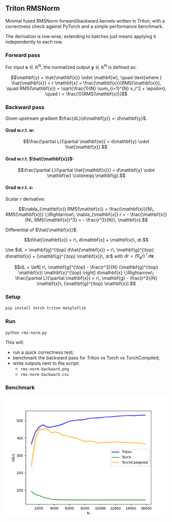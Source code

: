 

## Triton RMSNorm

Minimal fused RMSNorm forward/backward kernels written in Triton, with a
correctness check against PyTorch and a simple performance benchmark.

The derivation is row‑wise; extending to batches just means applying it independently to each row.

### Forward pass
For input $\mathbf{x} \in \mathbb{R}^{N}$, the normalized output $\mathbf{y} \in \mathbb{R}^{N}$ is defined as:
```math
\mathbf{y} = \hat{\mathbf{x}} \odot \mathbf{w}, \quad
  \text{where } \hat{\mathbf{x}} = r \mathbf{x} = \frac{\mathbf{x}}{RMS(\mathbf{x})}, \quad
  RMS(\mathbf{x}) = \sqrt{\frac{1}{N} \sum_{i=1}^{N} x_i^2 + \epsilon}, \quad
  r = \frac{1}{RMS(\mathbf{x})}
```

### Backward pass
Given upstream gradient $\frac{dL}{d\mathbf{y}} =: d\mathbf{y}$.

#### Grad w.r.t. $\mathbf{w}$:
```math
\frac{\partial L}{\partial \mathbf{w}} = d\mathbf{y} \odot \hat{\mathbf{x}}.
```

#### Grad w.r.t. $\hat{\mathbf{x}}$:
```math
\frac{\partial L}{\partial \hat{\mathbf{x}}} = d\mathbf{y} \odot \mathbf{w} \coloneqq \mathbf{g}.
```

#### Grad w.r.t. $\mathbf{x}$:

Scalar $r$ derivative:
```math
\nabla_{\mathbf{x}} RMS(\mathbf{x}) = \frac{\mathbf{x}}{N\, RMS(\mathbf{x})}
\;\Rightarrow\;
\nabla_{\mathbf{x}} r = - \frac{\mathbf{x}}{N\, RMS(\mathbf{x})^3} = - \frac{r^3}{N}\, \mathbf{x}.
```

Differential of $\hat{\mathbf{x}}$:
```math
d\hat{\mathbf{x}} = r\, d\mathbf{x} + \mathbf{x}\, dr.
```

Use $dL = \mathbf{g}^{\top} d\hat{\mathbf{x}} = r\, \mathbf{g}^{\top} d\mathbf{x} + (\mathbf{g}^{\top} \mathbf{x})\, dr$ with $dr = (\nabla_{\mathbf{x}} r)^{\top} d\mathbf{x}$:
```math
dL = \left[ r\, \mathbf{g}^{\top} - \frac{r^3}{N} (\mathbf{g}^{\top} \mathbf{x}) \mathbf{x}^{\top} \right] d\mathbf{x}
\;\Rightarrow\;
\frac{\partial L}{\partial \mathbf{x}} = r\, \mathbf{g} - \frac{r^3}{N} \mathbf{x}\, (\mathbf{g}^{\top} \mathbf{x}).
```

### Setup
```bash
pip install torch triton matplotlib
```

### Run
```bash
python rms-norm.py
```
This will:
- run a quick correctness test;
- benchmark the backward pass for Triton vs Torch vs TorchCompiled;
- write outputs next to the script:
  - `rms-norm-backward.png`
  - `rms-norm-backward.csv`

### Benchmark
![RMS backward benchmark](rms-norm-backward.png)

